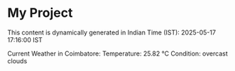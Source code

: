 # My Project

This content is dynamically generated in Indian Time (IST): 2025-05-17 17:16:00 IST


Current Weather in Coimbatore:
Temperature: 25.82 °C
Condition: overcast clouds
